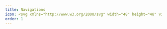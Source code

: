 ```yaml
---
title: Navigations
icon: <svg xmlns="http://www.w3.org/2000/svg" width="48" height="48" viewBox="0 0 48 48"><g stroke-linecap="round" stroke-linejoin="round" stroke-width="2" transform="translate(0.5 0.5)" fill="currentColor" stroke="currentColor"><rect x="2" y="6" width="44" height="36" fill="none" stroke="currentColor" stroke-miterlimit="10"/><rect x="8" y="12" width="32" height="8" fill="none" stroke-miterlimit="10"/></g></svg>
order: 1
---
```

